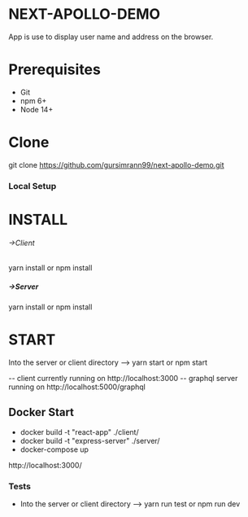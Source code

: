 # NEXT-APOLLO-DEMO

App is use to display user name and address on the browser.

# Prerequisites

- Git
- npm 6+
- Node 14+

# Clone

git clone https://github.com/gursimrann99/next-apollo-demo.git

### Local Setup

# INSTALL

###### ->Client

yarn install or npm install

##### ->Server

yarn install or npm install

# START

Into the server or client directory --> yarn start or npm start

-- client currently running on http://localhost:3000
-- graphql server running on http://localhost:5000/graphql

## Docker Start

- docker build -t "react-app" ./client/
- docker build -t "express-server" ./server/
- docker-compose up

http://localhost:3000/

### Tests

- Into the server or client directory --> yarn run test or npm run dev
